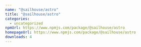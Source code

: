 ```yaml
---
name: "@sailhouse/astro"
title: "@sailhouse/astro"
categories:
  - uncategorized
npmUrl: https://www.npmjs.com/package/@sailhouse/astro
homepageUrl: https://www.npmjs.com/package/@sailhouse/astro
downloads: 4
---
```

